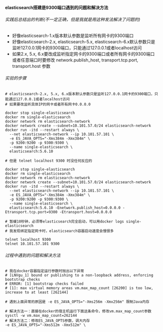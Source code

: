 

#### elasticsearch搭建是9300端口遇到的问题和解决方法

###### 实践后总结出的判断(不一定正确，但是我就是用这种发法解决了问题的)
* 好像elasticsearch-1.x版本默认参数是监听所有网卡的9300端口
* 好像elasticsearch-2.x, elasticsearch-5.x, elasticsearch-6.x默认参数只是监听127.0.0.1网卡的9300端口，只能通过127.0.0.1或者localhost访问
* 如果2.x, 5.x, 6.x要改成监听指定网卡的9300端口或者所有网卡的9300端口或者任意端口时要修改 network.publish_host, transport.tcp.port, transport.host 参数

###### 实验的步骤
```
# elasticsearch-2.x, 5.x, 6.x版本默认参数只是监听127.0.0.1网卡的9300端口，只能通过127.0.0.1或者localhost访问
# 如果要改监听具体IP的网卡或者所有网卡0.0.0.0

docker stop single-elasticsearch
docker rm single-elasticsearch
docker network rm elasticsearch-network
docker network create --subnet=10.101.57.0/24 elasticsearch-network
docker run -itd --restart always \
  --net elasticsearch-network --ip 10.101.57.101 \
  -e ES_JAVA_OPTS="-Xms384m -Xmx384m" \
  -p 9200:9200 -p 9300:9300 \
  --name single-elasticsearch \
  elasticsearch:5.6.10
  
# 但是 telnet localhost 9300 时没任何反应的

docker stop single-elasticsearch
docker rm single-elasticsearch
docker network rm elasticsearch-network
docker network create --subnet=10.101.57.0/24 elasticsearch-network
docker run -itd --restart always \
  --net elasticsearch-network --ip 10.101.57.101 \
  -e ES_JAVA_OPTS="-Xms384m -Xmx384m" \
  -p 9200:9200 -p 9300:9300 \
  --name single-elasticsearch \
  elasticsearch:5.6.10 -Enetwork.publish_host=0.0.0.0 -Etransport.tcp.port=9300 -Etransport.host=0.0.0.0

# 暂缓10秒钟，必须等elasticsearch完全启动，可以用docker logs single-elasticsearch
# 我发现绑定指定网卡时，elasticsearch容器启动速度会慢很多

telnet localhost 9300
telnet 10.101.57.101 9300 

```

###### 过程中遇到的问题和解决方法
```
# 我在docker容器指定运行参数时抛出以下异常
# [LNVgu_1] bound or publishing to a non-loopback address, enforcing bootstrap checks  
# ERROR: [1] bootstrap checks failed  
# [1]: max virtual memory areas vm.max_map_count [26200] is too low, increase to at least [262144]  

# 遇到上面异常的原因是 -e ES_JAVA_OPTS="-Xms256m -Xmx256m" 限制Java内存

# 解决方法一：直接在docker的宿主机运行下面这条命令，修改vm.max_map_count参数
sysctl -w vm.max_map_count=262144
# 解决方法二：修改ES_JAVA_OPTS参数，调大内存
-e ES_JAVA_OPTS="-Xms512m -Xmx512m" \
```

